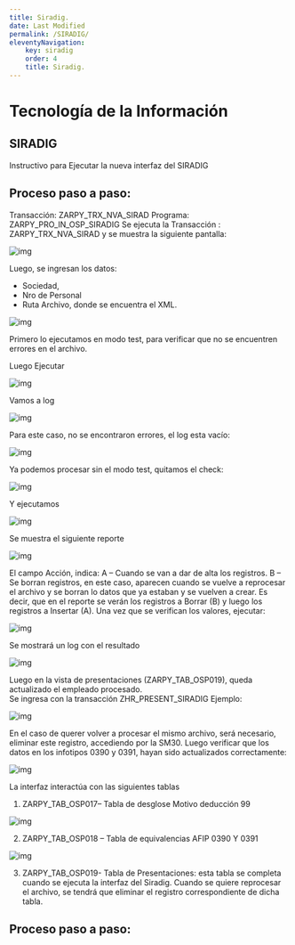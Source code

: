 ```yaml
---
title: Siradig.
date: Last Modified
permalink: /SIRADIG/
eleventyNavigation:
    key: siradig
    order: 4
    title: Siradig.
---
```

# Tecnología de la Información

## SIRADIG

Instructivo para Ejecutar la nueva interfaz del SIRADIG

## Proceso paso a paso:

Transacción: ZARPY_TRX_NVA_SIRAD
Programa: ZARPY_PRO_IN_OSP_SIRADIG
Se ejecuta la Transacción : ZARPY_TRX_NVA_SIRAD y se muestra la siguiente pantalla:

![img](../content/images/SIRADIG/s1.jpg)

Luego, se ingresan los datos:
-	Sociedad,
-	Nro de Personal
-	Ruta Archivo, donde se encuentra el XML.

![img](../content/images/SIRADIG/s2.jpg)

Primero lo ejecutamos en modo test, para verificar que no se encuentren errores en el archivo.

Luego Ejecutar  

![img](../content/images/SIRADIG/s3.jpg)

Vamos a log

![img](../content/images/SIRADIG/s4.jpg)

Para este caso, no se encontraron errores, el log esta vacío:

![img](../content/images/SIRADIG/s5.jpg)

Ya podemos procesar sin el modo test, quitamos el check:

![img](../content/images/SIRADIG/s6.jpg)

Y ejecutamos  

![img](../content/images/SIRADIG/s7.jpg)

Se muestra el siguiente reporte

![img](../content/images/SIRADIG/s8.jpg)

El campo Acción, indica: 
A – Cuando se van a dar de alta los registros.
B – Se borran registros, en este caso, aparecen cuando se vuelve a reprocesar el archivo y se borran lo datos que ya estaban y se vuelven a crear. Es decir, que en el reporte se verán los registros a Borrar (B) y luego los registros a Insertar (A).
Una vez que se verifican los valores, ejecutar:

![img](../content/images/SIRADIG/s8.jpg)

Se mostrará un log con el resultado

![img](../content/images/SIRADIG/s9.jpg)

Luego  en la vista de presentaciones (ZARPY_TAB_OSP019), queda actualizado el empleado procesado.  
Se ingresa con la transacción ZHR_PRESENT_SIRADIG
Ejemplo:

![img](../content/images/SIRADIG/s10.jpg)

En el caso de querer volver a procesar el mismo archivo, será necesario, eliminar este registro, accediendo por la SM30.
Luego verificar que los datos en los infotipos 0390 y 0391, hayan sido actualizados correctamente:

![img](../content/images/SIRADIG/s11.jpg)

La interfaz interactúa con las siguientes tablas
1.	ZARPY_TAB_OSP017– Tabla de desglose Motivo deducción 99

![img](../content/images/SIRADIG/s12.jpg)

2.	ZARPY_TAB_OSP018 – Tabla de equivalencias AFIP 0390 Y 0391

![img](../content/images/SIRADIG/s13.jpg)

3.	ZARPY_TAB_OSP019- Tabla de Presentaciones:  esta tabla se completa cuando se ejecuta la interfaz del Siradig.
Cuando se quiere reprocesar el archivo, se tendrá que eliminar el registro correspondiente de dicha tabla.



## Proceso paso a paso:
